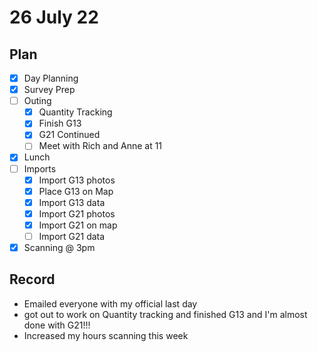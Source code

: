 # 26 July 22
## Plan
- [x] Day Planning
- [x] Survey Prep
- [ ] Outing
	- [x] Quantity Tracking
	- [x] Finish G13
	- [x] G21 Continued
	- [ ] Meet with Rich and Anne at 11
- [x] Lunch
- [ ] Imports
	- [x] Import G13 photos 
	- [x] Place G13 on Map
	- [x] Import G13 data
	- [x] Import G21 photos
	- [x] Import G21 on map
	- [ ] Import G21 data
- [x] Scanning @ 3pm
## Record
- Emailed everyone with my official last day
- got out to work on Quantity tracking and finished G13 and I'm almost done with G21!!!
- Increased my hours scanning this week
